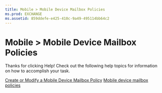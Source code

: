 ```yaml
---
title: Mobile > Mobile Device Mailbox Policies
ms.prod: EXCHANGE
ms.assetid: 859ddefe-e425-410c-9a49-495114bb64c2
---
```



# Mobile > Mobile Device Mailbox Policies

Thanks for clicking Help! Check out the following help topics for information on how to accomplish your task.
  
    
    

 [Create or Modify a Mobile Device Mailbox Policy](http://technet.microsoft.com/library/b4a37a81-25e3-40ff-a18a-a62ae4493635.aspx)
 [Mobile device mailbox policies](mobile-device-mailbox-policies.md)
  
    
    


